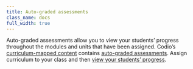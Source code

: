 ```yaml
---
title: Auto-graded assessments
class_name: docs
full_width: true
---
```


Auto-graded assessments allow you to view your students’ progress throughout the modules and units that have been assigned. 
Codio’s [curriculum-mapped content](/docs/misc/recommended) contains [auto-graded assessments](/docs/content/authoring/assessments). 
Assign curriculum to your class and then [view your students’ progress](/docs/classes/monitor).
